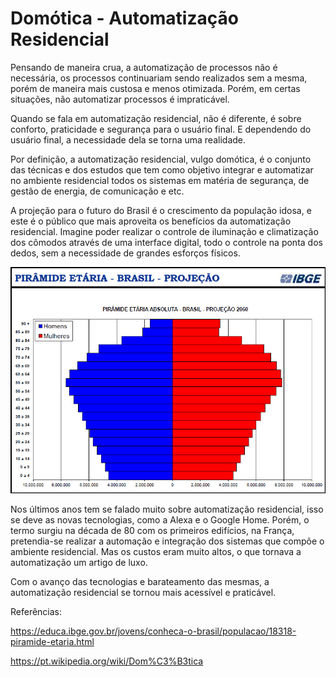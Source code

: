# Domótica - Automatização Residencial

Pensando de maneira crua, a automatização de processos não é necessária, os processos continuariam sendo realizados sem a mesma, porém de maneira mais custosa e menos otimizada. Porém, em certas situações, não automatizar processos é impraticável.

Quando se fala em automatização residencial, não é diferente, é sobre conforto, praticidade e segurança para o usuário final. E dependendo do usuário final, a necessidade dela se torna uma realidade.

Por definição, a automatização residencial, vulgo domótica, é o conjunto das técnicas e dos estudos que tem como objetivo integrar e automatizar no ambiente residencial todos os sistemas em matéria de segurança, de gestão de energia, de comunicação e etc. 

A projeção para o futuro do Brasil é o crescimento da população idosa, e este é o público que mais aproveita os benefícios da automatização residencial. Imagine poder realizar o controle de iluminação e climatização dos cômodos através de uma interface digital, todo o controle na ponta dos dedos, sem a necessidade de grandes esforços físicos. 

![](./figuras/projecao.png)

Nos últimos anos tem se falado muito sobre automatização residencial, isso se deve as novas tecnologias, como a Alexa e o Google Home. Porém, o termo surgiu na década de 80 com os primeiros edifícios, na França, pretendia-se realizar a automação e integração dos sistemas que compõe o ambiente residencial. Mas os custos eram muito altos, o que tornava a automatização um artigo de luxo.

Com o avanço das tecnologias e barateamento das mesmas, a automatização residencial se tornou mais acessível e praticável.

Referências:

https://educa.ibge.gov.br/jovens/conheca-o-brasil/populacao/18318-piramide-etaria.html

https://pt.wikipedia.org/wiki/Dom%C3%B3tica
